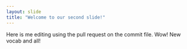 ```yaml
---
layout: slide
title: "Welcome to our second slide!"
---
```

Here is me editing using the pull request on the commit file. Wow! New vocab and all!
